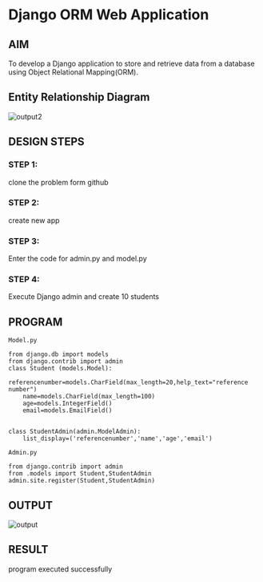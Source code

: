 # Django ORM Web Application

## AIM
To develop a Django application to store and retrieve data from a database using Object Relational Mapping(ORM).

## Entity Relationship Diagram

![output2](https://user-images.githubusercontent.com/121165794/229858383-25d66222-5849-47a3-ae0c-2f97e82d2d43.png)


## DESIGN STEPS

### STEP 1:
clone the problem form github 

### STEP 2:
create new app

### STEP 3:
Enter the code for admin.py and model.py

### STEP 4:
Execute Django admin and create 10 students 

## PROGRAM
```
Model.py

from django.db import models
from django.contrib import admin
class Student (models.Model):
    referencenumber=models.CharField(max_length=20,help_text="reference number")
    name=models.CharField(max_length=100)
    age=models.IntegerField()
    email=models.EmailField()


class StudentAdmin(admin.ModelAdmin):
    list_display=('referencenumber','name','age','email')

Admin.py

from django.contrib import admin
from .models import Student,StudentAdmin
admin.site.register(Student,StudentAdmin) 
```

## OUTPUT

![output](https://user-images.githubusercontent.com/121165794/229858126-eeac40fe-e367-4ffb-a7bd-77f9467e68fe.png)


## RESULT
program executed successfully
